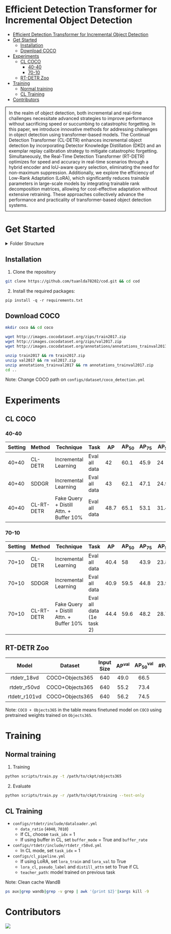 # Efficient Detection Transformer for Incremental Object Detection
- [Efficient Detection Transformer for Incremental Object Detection](#efficient-detection-transformer-for-incremental-object-detection)
- [Get Started](#get-started)
  - [Installation](#installation)
  - [Download COCO](#download-coco)
- [Experiments](#experiments)
  - [CL COCO](#cl-coco)
    - [40-40](#40-40)
    - [70-10](#70-10)
  - [RT-DETR Zoo](#rt-detr-zoo)
- [Training](#training)
  - [Normal training](#normal-training)
  - [CL Training](#cl-training)
- [Contributors](#contributors)

<div style="border:1px solid black; padding:10px; margin-top:5px;">
  In the realm of object detection, both incremental and real-time challenges necessitate advanced strategies to improve performance without sacrificing speed or succumbing to catastrophic forgetting. In this paper, we introduce innovative methods for addressing challenges in object detection using transformer-based models. The Continual Detection Transformer (CL-DETR) enhances incremental object detection by incorporating Detector Knowledge Distillation (DKD) and an exemplar replay calibration strategy to mitigate catastrophic forgetting. Simultaneously, the Real-Time Detection Transformer (RT-DETR) optimizes for speed and accuracy in real-time scenarios through a hybrid encoder and IoU-aware query selection, eliminating the need for non-maximum suppression. Additionally, we explore the efficiency of Low-Rank Adaptation (LoRA), which significantly reduces trainable parameters in large-scale models by integrating trainable rank decomposition matrices, allowing for cost-effective adaptation without extensive retraining. These approaches collectively advance the performance and practicality of transformer-based object detection systems.
</div>
  
# Get Started

<details>
<summary>Folder Structure</summary>
├── CODEOWNERS
├── configs
│   ├── cl_pipeline.yml
│   ├── dataset
│   │   └── coco_detection.yml
│   ├── rtdetr
│   │   ├── include
│   │   │   ├── dataloader.yml
│   │   │   ├── optimizer.yml
│   │   │   └── rtdetr_r50vd.yml
│   │   └── rtdetr_r50vd_coco.yml
│   └── runtime.yml
├── LICENSE
├── README.md
├── requirements.txt
├── scripts
│   └── train.py
└── src
    ├── core
    │   ├── config.py
    │   ├── __init__.py
    │   ├── yaml_config.py
    │   └── yaml_utils.py
    ├── data
    │   ├── cococl
    │   │   ├── cl_utils.py
    │   │   ├── coco_cache.py
    │   │   ├── coco_cl.py
    │   │   ├── coco_eval.py
    │   │   ├── coco_utils.py
    │   │   ├── custom_coco_eval.py
    │   │   └── __init__.py
    │   ├── dataloader.py
    │   ├── functional.py
    │   ├── __init__.py
    │   └── transforms.py
    ├── __init__.py
    ├── misc
    │   ├── dist.py
    │   ├── __init__.py
    │   ├── logger.py
    │   └── visualizer.py
    ├── nn
    │   ├── arch
    │   │   ├── classification.py
    │   │   └── __init__.py
    │   ├── backbone
    │   │   ├── common.py
    │   │   ├── __init__.py
    │   │   ├── presnet.py
    │   │   ├── test_resnet.py
    │   │   └── utils.py
    │   ├── criterion
    │   │   ├── __init__.py
    │   │   └── utils.py
    │   └── __init__.py
    ├── optim
    │   ├── amp.py
    │   ├── ema.py
    │   ├── __init__.py
    │   └── optim.py
    ├── rtdetr
    │   ├── box_ops.py
    │   ├── denoising.py
    │   ├── hybrid_encoder.py
    │   ├── __init__.py
    │   ├── matcher.py
    │   ├── rtdetr_criterion.py
    │   ├── rtdetr_decoder.py
    │   ├── rtdetr_postprocessor.py
    │   ├── rtdetr.py
    │   └── utils.py
    └── solver
        ├── det_engine.py
        ├── det_solver.py
        ├── __init__.py
        └── solver.py
</details>



## Installation 
1. Clone the repository
```bash
git clone https://github.com/tuanlda78202/cod.git && cd cod
```
2. Install the required packages:
```
pip install -q -r requirements.txt
```
<!-- pipreqs for get requirements.txt -->

## Download COCO
```bash
mkdir coco && cd coco

wget http://images.cocodataset.org/zips/train2017.zip
wget http://images.cocodataset.org/zips/val2017.zip
wget http://images.cocodataset.org/annotations/annotations_trainval2017.zip

unzip train2017 && rm train2017.zip
unzip val2017 && rm val2017.zip
unzip annotations_trainval2017 && rm annotations_trainval2017.zip
cd ..
```
Note: Change COCO path on `configs/dataset/coco_detection.yml`

# Experiments
## CL COCO
### 40-40
| Setting | Method   | Technique                  | Task         | AP  | AP<sub>50</sub> | AP<sub>75</sub> | AP<sub>S</sub> | AP<sub>M</sub> | AP<sub>L</sub> |
|---------|----------|----------------------------|--------------|-----|------|-------|------|------|------|
| 40+40   | CL-DETR  | Incremental Learning       | Eval all data| 42  | 60.1 | 45.9  | 24   | 45.3 | 55.6 |
| 40+40   | SDDGR    | Incremental Learning       | Eval all data| 43  | 62.1 | 47.1  | 24.9 | 46.9 | 57   |
| 40+40   | CL-RT-DETR | Fake Query + Distill Attn. + Buffer 10% | Eval all data   | 48.7| 65.1 | 53.1  | 31.4 | 52.7 | 63.1 |
### 70-10
| Setting | Method   | Technique                  | Task         | AP  | AP<sub>50</sub> | AP<sub>75</sub> | AP<sub>S</sub> | AP<sub>M</sub> | AP<sub>L</sub> |
|---------|------------|---------------------------------------------------|----------------------|------|------|-------|------|------|------|
| 70+10   | CL-DETR    | Incremental Learning                              | Eval all data        | 40.4 | 58   | 43.9  | 23.8 | 43.6 | 53.5 |
| 70+10   | SDDGR      | Incremental Learning                              | Eval all data        | 40.9 | 59.5 | 44.8  | 23.9 | 44.7 | 54   |
| 70+10   | CL-RT-DETR | Fake Query + Distill Attn. + Buffer 10%           | Eval all data (1e task 2) | 44.4 | 59.6 | 48.2  | 28.7 | 48.5 | 60   |

## RT-DETR Zoo
| Model | Dataset | Input Size | AP<sup>val</sup> | AP<sub>50</sub><sup>val</sup> | #Params(M) | FPS |  checkpoint | O365 raw checkpoint |
| :---: | :---: | :---: | :---: | :---: | :---: | :---: | :---: | :---: |
rtdetr_18vd | COCO+Objects365 | 640 | 49.0 | 66.5 | 20 | 217 | [url<sup>*</sup>](https://github.com/lyuwenyu/storage/releases/download/v0.1/rtdetr_r18vd_5x_coco_objects365_from_paddle.pth) | [url<sup>*</sup>](https://github.com/lyuwenyu/storage/releases/download/v0.1/rtdetr_r18vd_1x_objects365_from_paddle.pth)
rtdetr_r50vd | COCO+Objects365 | 640 | 55.2 | 73.4 | 42 | 108 | [url<sup>*</sup>](https://github.com/lyuwenyu/storage/releases/download/v0.1/rtdetr_r50vd_2x_coco_objects365_from_paddle.pth) | [url<sup>*</sup>](https://github.com/lyuwenyu/storage/releases/download/v0.1/rtdetr_r50vd_1x_objects365_from_paddle.pth)
rtdetr_r101vd | COCO+Objects365 | 640 | 56.2 | 74.5 | 76 | 74 | [url<sup>*</sup>](https://github.com/lyuwenyu/storage/releases/download/v0.1/rtdetr_r101vd_2x_coco_objects365_from_paddle.pth) | [url<sup>*</sup>](https://github.com/lyuwenyu/storage/releases/download/v0.1/rtdetr_r101vd_1x_objects365_from_paddle.pth)

Note: `COCO + Objects365` in the table means finetuned model on `COCO` using pretrained weights trained on `Objects365`.

# Training 
## Normal training
1. Training 
```bash
python scripts/train.py -t /path/to/ckpt/objects365
```
2. Evaluate 
```bash
python scripts/train.py -r /path/to/ckpt/training --test-only
```

## CL Training
* `configs/rtdetr/include/dataloader.yml`
  * `data_ratio` (`4040`, `7010`)
  * If CL, choose `task_idx` = 1
  * If using buffer in CL, set `buffer_mode` = True and `buffer_rate`
* `configs/rtdetr/include/rtdetr_r50vd.yml`
  * In CL mode, set `task_idx` = 1
*  `configs/cl_pipeline.yml`
   *  If using LoRA, set `lora_train` and `lora_val` to True
   *  `lora_cl`, `pseudo_label` and `distill_attn` set to True if CL 
   *  `teacher_path`: model trained on previous task 

Note: Clean cache WandB
```bash
ps aux|grep wandb|grep -v grep | awk '{print $2}'|xargs kill -9
```

# Contributors 
<a href="https://github.com/tuanlda78202/MLR/graphs/contributors">
<img src="https://contrib.rocks/image?repo=tuanlda78202/MLR" /></a>
</a>
